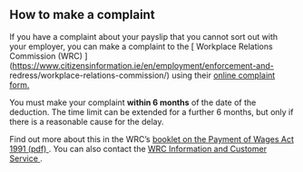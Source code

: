 ##  How to make a complaint

If you have a complaint about your payslip that you cannot sort out with your
employer, you can make a complaint to the [ Workplace Relations Commission
(WRC) ](https://www.citizensinformation.ie/en/employment/enforcement-and-
redress/workplace-relations-commission/) using their [ online complaint form.
](https://www.workplacerelations.ie/en/Complaints_Disputes/Refer_a_Dispute_Make_a_Complaint/)

You must make your complaint **within 6 months** of the date of the deduction.
The time limit can be extended for a further 6 months, but only if there is a
reasonable cause for the delay.

Find out more about this in the WRC’s [ booklet on the Payment of Wages Act
1991 (pdf)
](http://www.workplacerelations.ie/en/Publications_Forms/Guide_to_the_Payment_of_Wages_Act.pdf)
. You can also contact the [ WRC Information and Customer Service
](https://www.workplacerelations.ie/en/contact_us/contact-details/) .
